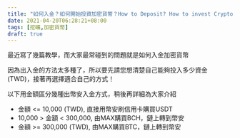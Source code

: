 ```yaml
---
title: "如何入金？如何開始投資加密貨幣？How to Deposit? How to invest Crypto?"
date: 2021-04-20T06:28:21+08:00
tags: [挖礦,加密貨幣]
draft: true
---
```


最近寫了幾篇教學，而大家最常碰到的問題就是如何入金加密貨幣

因為出入金的方法太多種了，所以要先請您想清楚自己能夠投入多少資金(TWD)，接著再選擇適合自己的方式！

以下用金額區分幾種出幣安入金方式，稍後再詳細為大家介紹

* 金額 <= 10,000 (TWD), 直接用幣安刷信用卡購買USDT
* 10,000 > 金額 < 300,000,  由MAX購買BCH，鏈上轉到幣安
* 金額 >= 300,000 (TWD), 由MAX購買BTC，鏈上轉到幣安

